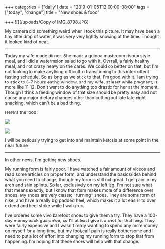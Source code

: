 +++
categories = ["daily"]
date = "2019-01-05T12:00:00-08:00"
tags = ["today", "change"]
title = "New shoes & food"

+++
![](/uploads/Copy of IMG_8798.JPG)

My camera did something weird when I took this picture. It may have been a tiny little drop of water, it was very very lightly snowing at the time. Thought it looked kind of neat.

***

Today my wife made dinner. She made a quinoa mushroom risotto style meal, and I did a watermelon salad to go with it. Overall, a fairly healthy meal, and not crazy heavy on the carbs. We could do better on that, but I'm not looking to make anything difficult in transitioning to this intermittent fasting schedule. So as long as we stick to that, I'm good with it. I am trying to stick to 6-7 hours eating window, and my wife, at least while pregnant, is more like 11-12. Don't want to do anything too drastic for her at the moment. Though I think a feeding window of that size should be pretty easy and not cause any major dietary changes other than cutting out late late night snacking, which can't be a bad thing.

Here's the food:

![](/uploads/IMG_8805.JPG)

![](/uploads/IMG_8804.JPG)

I will be seriously trying to get into and maintain ketosis at some point in the near future. 

***

In other news, I'm getting new shoes. 

My running form is fairly poor. I have watched a fair amount of videos and read some articles on proper form, and understand the basics/idea behind what you need to change, though my form is still not great. I get pain in my arch and shin splints. So far, exclusively on my left leg. I'm not sure what that means exactly, but I know that form makes more of a difference over shoes. My shoes are very classic "running" shoes. They are some form of nike, and have a really big padded heel, which makes it a lot easier to over extend and heel strike while I walk/run.

I've ordered some vivo barefoot shoes to give them a try. They have a 100-day money back guarantee, so I'll at least give it a shot for that long. They were fairly expensive and I wasn't really wanting to spend any more money on myself for a long time, but my foot/calf pain is really bothersome and I need to put a lot of effort into changing my running form to stop that from happening. I'm hoping that these shoes will help with that change.